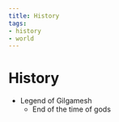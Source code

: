 ```yaml
---
title: History
tags:
- history
- world
---
```


# History

<TagLinks />

* Legend of Gilgamesh
  * End of the time of gods



<Footer />
